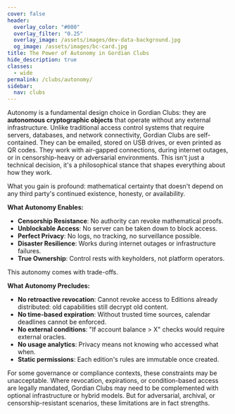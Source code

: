 ```yaml
---
cover: false
header:
  overlay_color: "#000"
  overlay_filter: "0.25"
  overlay_image: /assets/images/dev-data-background.jpg
  og_image: /assets/images/bc-card.jpg
title: The Power of Autonomy in Gordian Clubs
hide_description: true
classes:
  - wide
permalink: /clubs/autonomy/
sidebar:
  nav: clubs
---
```


Autonomy is a fundamental design choice in Gordian Clubs: they are **autonomous cryptographic objects** that operate without any external infrastructure. Unlike traditional access control systems that require servers, databases, and network connectivity, Gordian Clubs are self-contained. They can be emailed, stored on USB drives, or even printed as QR codes. They work with air-gapped connections, during internet outages, or in censorship-heavy or adversarial environments. This isn't just a technical decision, it's a philosophical stance that shapes everything about how they work.

What you gain is profound: mathematical certainty that doesn't depend on any third party's continued existence, honesty, or availability.

**What Autonomy Enables:**
- **Censorship Resistance**: No authority can revoke mathematical proofs.
- **Unblockable Access**: No server can be taken down to block access.
- **Perfect Privacy**: No logs, no tracking, no surveillance possible.
- **Disaster Resilience**: Works during internet outages or infrastructure failures.
- **True Ownership**: Control rests with keyholders, not platform operators.

This autonomy comes with trade-offs. 

**What Autonomy Precludes:**
- **No retroactive revocation**: Cannot revoke access to Editions already distributed: old capabilities still decrypt old content.
- **No time-based expiration**: Without trusted time sources, calendar deadlines cannot be enforced.
- **No external conditions**: "If account balance > X" checks would require external oracles.
- **No usage analytics**: Privacy means not knowing who accessed what when.
- **Static permissions**: Each edition's rules are immutable once created.

For some governance or compliance contexts, these constraints may be unacceptable. Where revocation, expirations, or condition-based access are legally mandated, Gordian Clubs may need to be complemented with optional infrastructure or hybrid models. But for adversarial, archival, or censorship-resistant scenarios, these limitations are in fact strengths.
